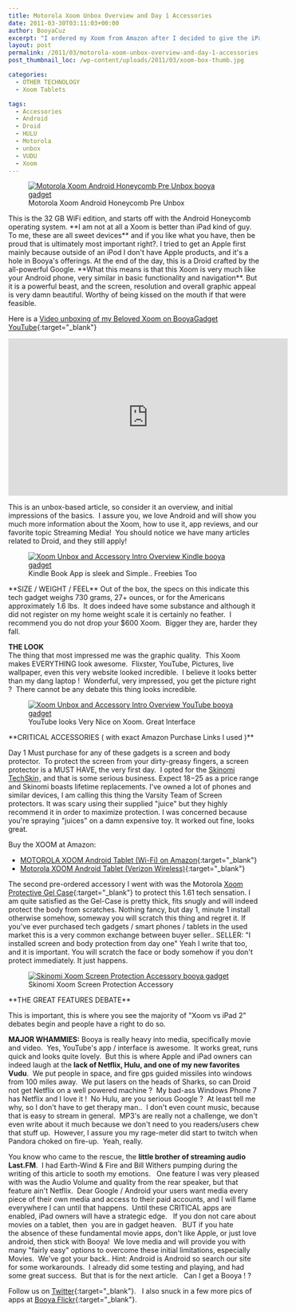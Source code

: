 ```yaml
---
title: Motorola Xoom Unbox Overview and Day 1 Accessories
date: 2011-03-30T03:11:03+00:00
author: BooyaCuz
excerpt: "I ordered my Xoom from Amazon after I decided to give the iPad 2 the boot due to my anger at standing in line at Best Buy for too long."
layout: post
permalink: /2011/03/motorola-xoom-unbox-overview-and-day-1-accessories.html
post_thumbnail_loc: /wp-content/uploads/2011/03/xoom-box-thumb.jpg

categories:
  - OTHER TECHNOLOGY
  - Xoom Tablets

tags:
  - Accessories
  - Android
  - Droid
  - HULU
  - Motorola
  - unbox
  - VUDU
  - Xoom
---
```

<figure>
	<a href="{{ site.cdn-url }}/wp-content/uploads/2011/03/xoom-box.jpg">
    <img src="{{ site.cdn-url }}/wp-content/uploads/2011/03/xoom-box-640.jpg" 
         alt="Motorola Xoom Android Honeycomb Pre Unbox booya gadget" title="Motorola Xoom Android Honeycomb Pre Unbox"></a>
	<figcaption>Motorola Xoom Android Honeycomb Pre Unbox</figcaption>
</figure>
This is the 32 GB WiFi edition, and starts off with the Android Honeycomb operating system. **I am not at all a Xoom is better than iPad kind of guy. To me, these are all sweet devices** and if you like what you have, then be proud that is ultimately most important right?. I tried to get an Apple first mainly because outside of an iPod I don't have Apple products, and it's a hole in Booya's offerings. At the end of the day, this is a Droid crafted by the all-powerful Google. **What this means is that this Xoom is very much like your Android phone, very similar in basic functionality and navigation**. But it is a powerful beast, and the screen, resolution and overall graphic appeal is very damn beautiful. Worthy of being kissed on the mouth if that were feasible.

Here is a [Video unboxing of my Beloved Xoom on BooyaGadget YouTube](https://www.youtube.com/watch?v=n72ZqpJkinQ){:target="_blank"}
<iframe width="560" height="315" src="https://www.youtube.com/embed/n72ZqpJkinQ" frameborder="0" allowfullscreen></iframe>

This is an unbox-based article, so consider it an overview, and initial impressions of the basics.  I assure you, we love Android and will show you much more information about the Xoom, how to use it, app reviews, and our favorite topic Streaming Media!  You should notice we have many articles related to Droid, and they still apply!

<figure>
	<a href="https://c1.staticflickr.com/6/5101/5573276577_5d85f63c08_o.jpg">
    <img src="https://c1.staticflickr.com/6/5101/5573276577_3cbf7733e1_z.jpg" 
         alt="Xoom Unbox and Accessory Intro Overview Kindle booya gadget" title="Xoom Unbox and Accessory Intro Overview Kindle"></a>
	<figcaption>Kindle Book App is sleek and Simple.. Freebies Too</figcaption>
</figure>
**SIZE / WEIGHT / FEEL**  
Out of the box, the specs on this indicate this tech gadget weighs 730 grams, 27+ ounces, or for the Americans approximately 1.6 lbs.  It does indeed have some substance and although it did not register on my home weight scale it is certainly no feather.  I recommend you do not drop your $600 Xoom.  Bigger they are, harder they fall.

**THE LOOK**  
The thing that most impressed me was the graphic quality.  This Xoom makes EVERYTHING look awesome.  Flixster, YouTube, Pictures, live wallpaper, even this very website looked incredible.  I believe it looks better than my dang laptop !  Wonderful, very impressed, you get the picture right ?  There cannot be any debate this thing looks incredible.

<figure>
	<a href="https://c1.staticflickr.com/6/5265/5573276671_88604e3976_o.jpg">
    <img src="https://c1.staticflickr.com/6/5265/5573276671_9bcc18860c_z.jpg" 
         alt="Xoom Unbox and Accessory Intro Overview YouTube booya gadget" title="Xoom Unbox and Accessory Intro Overview YouTube"></a>
	<figcaption>YouTube looks Very Nice on Xoom. Great Interface</figcaption>
</figure>
**CRITICAL ACCESSORIES ( with exact Amazon Purchase Links I used )**

Day 1 Must purchase for any of these gadgets is a screen and body protector.  To protect the screen from your dirty-greasy fingers, a screen protector is a MUST HAVE, the very first day.  I opted for the [Skinomi TechSkin](http://www.amazon.com/gp/product/B0044IP03Q/ref=as_li_ss_tl?ie=UTF8&tag=booya-20&linkCode=as2&camp=1789&creative=390957&creativeASIN=B0044IP03Q)<img style="border: none !important; margin: 0px !important;" src="http://www.assoc-amazon.com/e/ir?t=&l=as2&o=1&a=B0044IP03Q" border="0" alt="" width="1" height="1" />, and that is some serious business. Expect $18-$25 as a price range and Skinomi boasts lifetime replacements. I've owned a lot of phones and similar devices, I am calling this thing the Varsity Team of Screen protectors. It was scary using their supplied "juice" but they highly recommend it in order to maximize protection. I was concerned because you're spraying "juices" on a damn expensive toy. It worked out fine, looks great.

Buy the XOOM at Amazon:  
* [MOTOROLA XOOM Android Tablet (Wi-Fi) on Amazon](http://amzn.to/2kJ2YdH){:target="_blank"}  
* [Motorola XOOM Android Tablet (Verizon Wireless)](http://amzn.to/2kJdSQP){:target="_blank"}

The second pre-ordered accessory I went with was the Motorola [Xoom Protective Gel Case](http://amzn.to/2kJ5eC5){:target="_blank"}   to protect this 1.61 tech sensation. I am quite satisfied as the Gel-Case is pretty thick, fits snugly and will indeed protect the body from scratches. Nothing fancy, but day 1, minute 1 install otherwise somehow, someway you will scratch this thing and regret it. If you've ever purchased tech gadgets / smart phones / tablets in the used market this is a very common exchange between buyer seller.. SELLER: "I installed screen and body protection from day one" Yeah I write that too, and it is important. You will scratch the face or body somehow if you don't protect immediately. It just happens.

<figure>
	<a href="{{ site.cdn-url }}/wp-content/uploads/2011/03/skinomi-android-case-tablet-booya-gadget.jpg">
    <img src="{{ site.cdn-url }}/wp-content/uploads/2011/03/skinomi-android-case-tablet-booya-gadget-640.jpg" 
         alt="Skinomi Xoom Screen Protection Accessory booya gadget" title="Skinomi Xoom Screen Protection Accessory"></a>
	<figcaption>Skinomi Xoom Screen Protection Accessory</figcaption>
</figure>
**THE GREAT FEATURES DEBATE**
  
This is important, this is where you see the majority of "Xoom vs iPad 2" debates begin and people have a right to do so.

**MAJOR WHAMMIES:** Booya is really heavy into media, specifically movie and video.  Yes, YouTube's app / interface is awesome.  It works great, runs quick and looks quite lovely.  But this is where Apple and iPad owners can indeed laugh at the **lack of Netflix, Hulu, and one of my new favorites Vudu**.  We put people in space, and fire gps guided missiles into windows from 100 miles away.  We put lasers on the heads of Sharks, so can Droid not get Netflix on a well powered machine ?  My bad-ass Windows Phone 7 has Netflix and I love it !  No Hulu, are you serious Google ?  At least tell me why, so I don't have to get therapy man..  I don't even count music, because that is easy to stream in general.  MP3's are really not a challenge, we don't even write about it much because we don't need to you readers/users chew that stuff up.  However, I assure you my rage-meter did start to twitch when Pandora choked on fire-up.  Yeah, really.

You know who came to the rescue, the **little brother of streaming audio Last.FM**.  I had Earth-Wind & Fire and Bill Withers pumping during the writing of this article to sooth my emotions.   One feature I was very pleased with was the Audio Volume and quality from the rear speaker, but that feature ain't Netflix.  Dear Google / Android your users want media every piece of their own media and access to their paid accounts, and I will flame everywhere I can until that happens.  Until these CRITICAL apps are enabled, iPad owners will have a strategic edge.   If you don not care about movies on a tablet, then  you are in gadget heaven.   BUT if you hate the absence of these fundamental movie apps, don't like Apple, or just love android, then stick with Booya!  We love media and will provide you with many "fairly easy" options to overcome these initial limitations, especially Movies.  We've got your back.. Hint: Android is Android so search our site for some workarounds.  I already did some testing and playing, and had some great success.  But that is for the next article.   Can I get a Booya ! ?

Follow us on [Twitter](http://twitter.com/BooyaGadget){:target="_blank"}.   I also snuck in a few more pics of apps at [Booya Flickr](https://www.flickr.com/photos/booyagadget/albums/72157626260714463){:target="_blank"}.